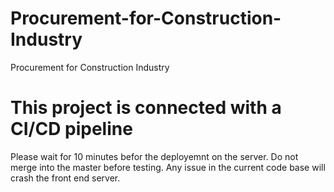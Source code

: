 # Procurement-for-Construction-Industry
Procurement for Construction Industry
# This project is connected with a CI/CD pipeline
Please wait for 10 minutes befor the deployemnt on the server.
Do not merge into the master before testing. Any issue in the current code base will crash the front end server.
